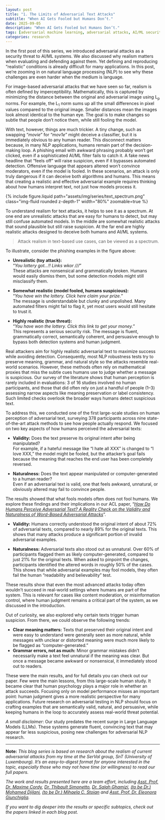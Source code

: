 ```yaml
---
layout: post
title: "1. The Limits of Adversarial Text Attacks"
subtitle: "When AI Gets Fooled but Humans Don’t."
date: 2025-09-05
description: "When AI Gets Fooled but Humans Don’t."
tags: [adversarial machine learning, adversarial attacks, AI/ML security]
categories: research
---
```


In the first post of this series, we introduced adversarial attacks as a security threat to AI/ML systems. We also discussed why realism matters when evaluating and defending against them. Yet defining and reproducing “realistic” conditions is already difficult for many applications. In this post, we’re zooming in on natural language processing (NLP) to see why these challenges are even harder when the medium is language.

For image-based adversarial attacks that we have seen so far, realism is often defined by imperceptibility. Mathematically, this is captured by minimizing the distance between the original and adversarial image using L<sub>p</sub> norms. For example, the L<sub>1</sub> norm sums up all the small differences in pixel values compared to the original image. Smaller distances mean the images look almost identical to the human eye. The goal is to make changes so subtle that people don’t notice them, while still fooling the model. 

With text, however, things are much trickier. A tiny change, such as swapping “_movie_” for “_mov1e_” might deceive a classifier, but it is immediately obvious to any human reader. This disconnect matters because, in many NLP applications, humans remain part of the decision-making loop. A phishing email with awkward phrasing probably won’t get clicked, even if a sophisticated AI/ML filter fails to catch it. A fake news headline that “feels off” will raise suspicion, even if it bypasses automated detection. Offensive language that appears altered won’t convince moderators, even if the model is fooled. In these scenarios, an attack is only truly dangerous if it can deceive both algorithms and humans. This means that creating a realistic and effective adversarial example requires thinking about how humans interpret text, not just how models process it.


<div class="row mt-3">
    <div class="col-sm mt-3 mt-md-0 text-center">
        {% include figure.liquid path="assets/img/series/text_spectrum.png" class="img-fluid rounded z-depth-1" width="80%" zoomable=true %}
    </div>
</div>

To understand realism for text attacks, it helps to see it as a spectrum. At one end are unrealistic attacks that are easy for humans to detect, but may still confuse automated models. In the middle are somewhat realistic attacks that sound plausible but still raise suspicion. At the far end are highly realistic attacks designed to deceive both humans and AI/ML systems.

> Attack realism in text-based use cases, can be viewed as a spectrum.

To illustrate, consider the phishing examples in the figure above:

- **Unrealistic (toy attack):**  
“_You lottery got…!! Links wkor ///_”  
These attacks are nonsensical and grammatically broken. Humans would easily dismiss them, but some detection models might still misclassify them.

- **Somewhat realistic (model fooled, humans suspicious):**  
“_You have win the lottery. Click here claim your prize._”  
The message is understandable but clunky and unpolished. Many automated filters might fail to flag it, yet most users would still hesitate to trust it.

- **Highly realistic (true threat):**  
“_You have won the lottery. Click this link to get your money._”  
This represents a serious security risk. The message is fluent, grammatically correct, semantically coherent, and persuasive enough to bypass both detection systems and human judgment.


Real attackers aim for highly realistic adversarial text to maximize success while avoiding detection. Consequently, most NLP robustness tests try to preserve meaning, grammar, and natural style so the attacks resemble real-world scenarios. However, these methods often rely on mathematical proxies that miss the subtle cues humans use to judge whether a message is suspicious. Our survey of the literature shows that human perception is rarely included in evaluations: 3 of 16 studies involved no human participants, and those that did often rely on just a handful of people (1–3) assessing narrow aspects like meaning preservation or label consistency. Such limited checks overlook the broader ways humans detect suspicious text.

To address this, we conducted one of the first large-scale studies on human perception of adversarial text, surveying 378 participants across nine state-of-the-art attack methods to see how people actually respond. We focused on two key aspects of how humans perceived the adversarial texts:

- **Validity:** Does the text preserve its original intent after being manipulated?  
For example, if a hateful message like “I hate all XXX” is changed to “I love XXX,” the model might be fooled, but the attacker’s goal fails because the meaning that reaches the end user has been completely reversed.

- **Naturalness:** Does the text appear manipulated or computer-generated to a human reader?  
Even if an adversarial text is valid, one that feels awkward, unnatural, or obviously altered may fail to convince people.

The results showed that what fools models often does not fool humans. We explore these findings and their implications in our ACL paper, “_[How Do Humans Perceive Adversarial Text? A Reality Check on the Validity and Naturalness of Word-Based Adversarial Attacks](https://aclanthology.org/2023.acl-long.491.pdf)_”.

- **Validity:** Humans correctly understood the original intent of about 72% of adversarial texts, compared to nearly 89% for the original texts. This shows that many attacks produce a significant portion of invalid adversarial examples.

- **Naturalness:** Adversarial texts also stood out as unnatural. Over 60% of participants flagged them as likely computer-generated, compared to just 21% for the original texts. When asked to pinpoint the changes, participants identified the altered words in roughly 50% of the cases. This shows that while adversarial examples may fool models, they often fail the human “readability and believability” test.

These results show that even the most advanced attacks today often wouldn’t succeed in real-world settings where humans are part of the system. This is relevant for cases like content moderation, or misinformation control, where human judgment remains a critical part of the system, as we discussed in the introduction.

Out of curiosity, we also explored why certain texts trigger human suspicion. From there, we could observe the following trends:

- **Clear meaning matters:** Texts that preserved their original intent and were easy to understand were generally seen as more natural, while messages with unclear or distorted meaning were much more likely to be flagged as “computer-generated.”
- **Grammar errors, not as much:** Minor grammar mistakes didn’t necessarily make a text feel unnatural if the meaning was clear. But once a message became awkward or nonsensical, it immediately stood out to readers.

These were the main results, and for full details you can check out our paper. Few were the main lessons, from this large-scale human study. It became clear that human psychology plays a major role in whether an attack succeeds. Focusing only on model performance misses an important point: human judgment gives a more realistic perspective for many applications. Future research on adversarial testing in NLP should focus on crafting examples that are semantically valid, natural, and persuasive, while keeping humans in the loop to accurately assess real-world threat potential.

_A small disclaimer_: Our study predates the recent surge in Large Language Models (LLMs). These systems generate fluent, convincing text that may appear far less suspicious, posing new challenges for adversarial NLP research.


---

**Note:** 
_This blog series is based on research about the realism of current adversarial attacks from my time at the SerVal group, SnT (University of Luxembourg). It’s an easy-to-digest format for anyone interested in the topic, especially those who may not have time (or willingness) to read our full papers._

_The work and results presented here are a team effort, including  [Asst. Prof. Dr. Maxime Cordy](https://maxcordy.github.io/), [Dr. Thibault Simonetto](https://scholar.google.com/citations?user=4RhGnOoAAAAJ&hl=en&oi=ao), [Dr. Salah Ghamizi](https://scholar.google.com/citations?user=UcvKgR0AAAAJ&hl=fr), [(to be Dr.) Mohamed Djilani](https://scholar.google.com/citations?user=KcGsVdIAAAAJ&hl=fr&oi=ao), [(to be Dr.) Mihaela C. Stoian](https://mihaela-stoian.github.io/) and [Asst. Prof. Dr. Eleonora Giunchiglia](https://egiunchiglia.github.io/)._
 
_If you want to dig deeper into the results or specific subtopics, check out the papers linked in each blog post._
